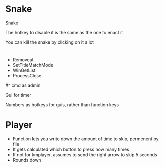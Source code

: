 ﻿# Snake
Snake

The hotkey to disable it is the same as the one to enact it

You can kill the snake by clicking on it a lot

# 

* Removeat
* SetTitleMatchMode
* WinGetList
* ProcessClose

#^ cmd as admin

Gui for timer

Numbers as hotkeys for guis, rather than function keys

# Player
* Function lets you write down the amount of time to skip, permenent by file
* It gets calculated which button to press how many times
* If not for kmplayer, assumes to send the right arrow to skip 5 seconds
* Rounds down
